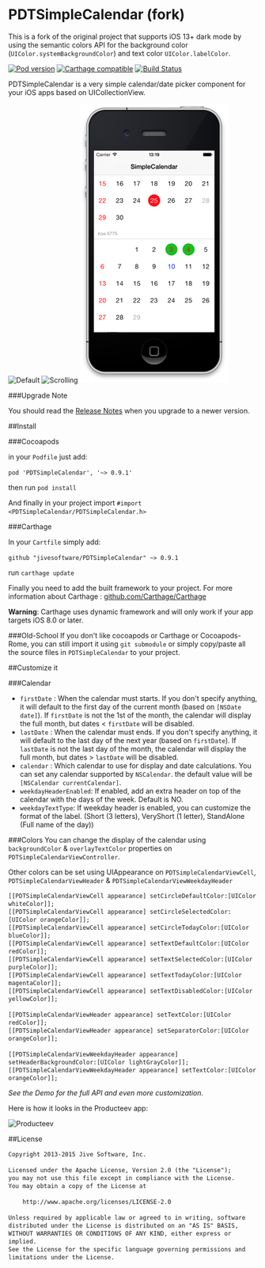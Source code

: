 PDTSimpleCalendar (fork)
=================

This is a fork of the original project that supports iOS 13+ dark mode by using the semantic colors API for
the background color (`UIColor.systemBackgroundColor`) and text color `UIColor.labelColor`.

[![Pod version](https://img.shields.io/cocoapods/v/PDTSimpleCalendar.svg?style=flat)](http://cocoadocs.org/docsets/PDTSimpleCalendar)
[![Carthage compatible](https://img.shields.io/badge/Carthage-compatible-4BC51D.svg?style=flat)](https://github.com/Carthage/Carthage)
[![Build Status](https://img.shields.io/travis/jivesoftware/PDTSimpleCalendar.svg?style=flat)](https://travis-ci.org/jivesoftware/PDTSimpleCalendar)

PDTSimpleCalendar is a very simple calendar/date picker component for your iOS apps based on UICollectionView.

![Default](https://github.com/jivesoftware/PDTSimpleCalendar/raw/master/Documentation/default.png)
![Scrolling](https://github.com/jivesoftware/PDTSimpleCalendar/raw/master/Documentation/scrolling.png)
![Hebrew](https://github.com/jivesoftware/PDTSimpleCalendar/raw/master/Documentation/hebrew.png)

###Upgrade Note

You should read the [Release Notes](https://github.com/jivesoftware/PDTSimpleCalendar/blob/master/RELEASENOTES.md) when you upgrade to a newer version.

##Install

###Cocoapods

in your `Podfile` just add:

`pod 'PDTSimpleCalendar', '~> 0.9.1'`

then run `pod install`

And finally in your project import `#import <PDTSimpleCalendar/PDTSimpleCalendar.h>`

###Carthage

In your `Cartfile` simply add:

`github "jivesoftware/PDTSimpleCalendar" ~> 0.9.1`

run `carthage update`

Finally you need to add the built framework to your project. For more information about Carthage : [github.com/Carthage/Carthage](https://github.com/Carthage/Carthage)

**Warning**: Carthage uses dynamic framework and will only work if your app targets iOS 8.0 or later.

###Old-School
If you don't like cocoapods or Carthage or Cocoapods-Rome, you can still import it using `git submodule` or simply copy/paste all the source files in `PDTSimpleCalendar` to your project.


##Customize it

###Calendar
* `firstDate` : When the calendar must starts. If you don't specify anything, it will default to the first day of the current month (based on `[NSDate date]`). If `firstDate` is not the 1st of the month, the calendar will display the full month, but dates < `firstDate` will be disabled.
* `lastDate` : When the calendar must ends. If you don't specify anything, it will default to the last day of the next year (based on `firstDate`). If `lastDate` is not the last day of the month, the calendar will display the full month, but dates > `lastDate` will be disabled.
* `calendar` : Which calendar to use for display and date calculations. You can set any calendar supported by `NSCalendar`. the default value will be `[NSCalendar currentCalendar]`.
* `weekdayHeaderEnabled`: If enabled, add an extra header on top of the calendar with the days of the week. Default is NO.
* `weekdayTextType`: If weekday header is enabled,  you can customize the format of the label. (Short (3 letters), VeryShort (1 letter), StandAlone (Full name of the day))


###Colors
You can change the display of the calendar using `backgroundColor` & `overlayTextColor` properties on `PDTSimpleCalendarViewController`.

Other colors can be set using UIAppearance on `PDTSimpleCalendarViewCell`, `PDTSimpleCalendarViewHeader` & `PDTSimpleCalendarViewWeekdayHeader`

    [[PDTSimpleCalendarViewCell appearance] setCircleDefaultColor:[UIColor whiteColor]];
    [[PDTSimpleCalendarViewCell appearance] setCircleSelectedColor:[UIColor orangeColor]];
    [[PDTSimpleCalendarViewCell appearance] setCircleTodayColor:[UIColor blueColor]];
    [[PDTSimpleCalendarViewCell appearance] setTextDefaultColor:[UIColor redColor]];
    [[PDTSimpleCalendarViewCell appearance] setTextSelectedColor:[UIColor purpleColor]];
    [[PDTSimpleCalendarViewCell appearance] setTextTodayColor:[UIColor magentaColor]];
    [[PDTSimpleCalendarViewCell appearance] setTextDisabledColor:[UIColor yellowColor]];

    [[PDTSimpleCalendarViewHeader appearance] setTextColor:[UIColor redColor]];
    [[PDTSimpleCalendarViewHeader appearance] setSeparatorColor:[UIColor orangeColor]];
    
    [[PDTSimpleCalendarViewWeekdayHeader appearance] setHeaderBackgroundColor:[UIColor lightGrayColor]];
    [[PDTSimpleCalendarViewWeekdayHeader appearance] setTextColor:[UIColor orangeColor]];
    
*See the Demo for the full API and even more customization.*

Here is how it looks in the Producteev app:

![Producteev](https://github.com/jivesoftware/PDTSimpleCalendar/raw/master/Documentation/producteev.png)


##License

```
Copyright 2013-2015 Jive Software, Inc.

Licensed under the Apache License, Version 2.0 (the "License");
you may not use this file except in compliance with the License.
You may obtain a copy of the License at

    http://www.apache.org/licenses/LICENSE-2.0

Unless required by applicable law or agreed to in writing, software
distributed under the License is distributed on an "AS IS" BASIS,
WITHOUT WARRANTIES OR CONDITIONS OF ANY KIND, either express or implied.
See the License for the specific language governing permissions and
limitations under the License.
```
